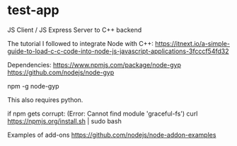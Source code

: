 # test-app
JS Client / JS Express Server to C++ backend


The tutorial I followed to integrate Node with C++:
https://itnext.io/a-simple-guide-to-load-c-c-code-into-node-js-javascript-applications-3fcccf54fd32





Dependencies:
https://www.npmjs.com/package/node-gyp
https://github.com/nodejs/node-gyp


npm -g node-gyp

This also requires python.


if npm gets corrupt:  (Error: Cannot find module 'graceful-fs')
curl https://npmjs.org/install.sh | sudo bash


Examples of add-ons
https://github.com/nodejs/node-addon-examples
